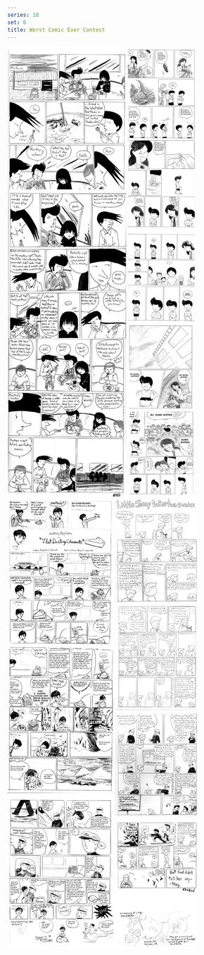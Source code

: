```yaml
---
series: 18
set: 6
title: Worst Comic Ever Contest
---
```


![](../../../../assets/others/part-6/rezo1.jpg)
![](../../../../assets/others/part-6/rezo2.jpg)
![](../../../../assets/others/part-6/rezo3.jpg)
![](../../../../assets/others/part-6/rezo4.jpg)